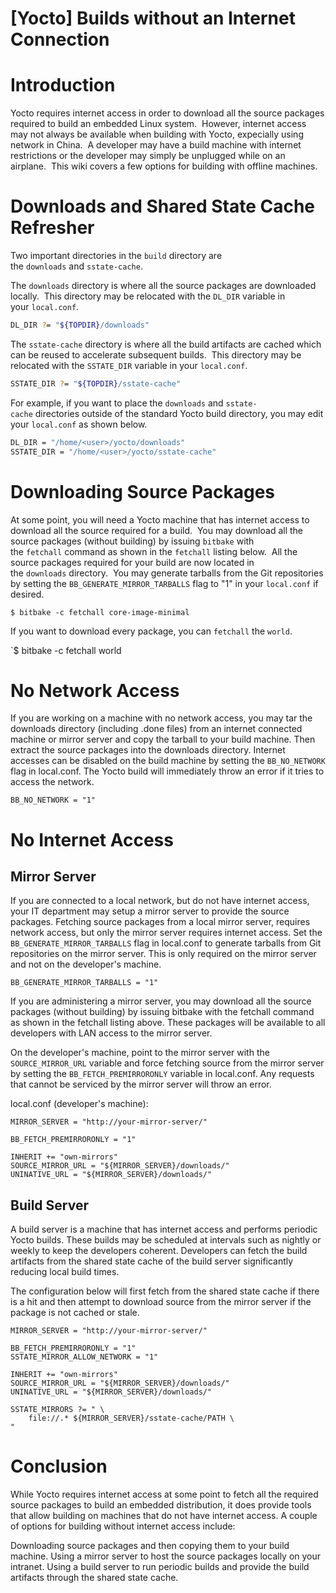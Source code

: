 # [Yocto]  Builds without an Internet Connection

# Introduction

Yocto requires internet access in order to download all the source packages required to build an embedded Linux system.  However, internet access may not always be available when building with Yocto, expecially using network in China.  A developer may have a build machine with internet restrictions or the developer may simply be unplugged while on an airplane.  This wiki covers a few options for building with offline machines.

# Downloads and Shared State Cache Refresher

Two important directories in the `build` directory are the `downloads` and `sstate-cache`.

The `downloads` directory is where all the source packages are downloaded locally.  This directory may be relocated with the `DL_DIR` variable in your `local.conf`.

```bash
DL_DIR ?= "${TOPDIR}/downloads"
```

The `sstate-cache` directory is where all the build artifacts are cached which can be reused to accelerate subsequent builds.  This directory may be relocated with the `SSTATE_DIR` variable in your `local.conf`.

```bash
SSTATE_DIR ?= "${TOPDIR}/sstate-cache"
```

For example, if you want to place the `downloads` and `sstate-cache` directories outside of the standard Yocto build directory, you may edit your `local.conf` as shown below.

```bash
DL_DIR = "/home/<user>/yocto/downloads"
SSTATE_DIR = "/home/<user>/yocto/sstate-cache"
```

# Downloading Source Packages

At some point, you will need a Yocto machine that has internet access to download all the source required for a build.  You may download all the source packages (without building) by issuing `bitbake` with the `fetchall` command as shown in the `fetchall` listing below.  All the source packages required for your build are now located in the `downloads` directory.  You may generate tarballs from the Git repositories by setting the `BB_GENERATE_MIRROR_TARBALLS` flag to "1" in your `local.conf` if desired.

`$ bitbake -c fetchall core-image-minimal`

If you want to download every package, you can `fetchall` the `world`.

`$ bitbake -c fetchall world

# No Network Access

If you are working on a machine with no network access, you may tar the downloads directory (including .done files) from an internet connected machine or mirror server and copy the tarball to your build machine.  Then extract the source packages into the downloads directory.  Internet accesses can be disabled on the build machine by setting the `BB_NO_NETWORK` flag in local.conf.  The Yocto build will immediately throw an error if it tries to access the network.

`BB_NO_NETWORK = "1"`

# No Internet Access

## Mirror Server

If you are connected to a local network, but do not have internet access, your IT department may setup a mirror server to provide the source packages.  Fetching source packages from a local mirror server, requires network access, but only the mirror server requires internet access.  Set the `BB_GENERATE_MIRROR_TARBALLS` flag in local.conf to generate tarballs from Git repositories on the mirror server.  This is only required on the mirror server and not on the developer's machine.

`BB_GENERATE_MIRROR_TARBALLS = "1"`

If you are administering a mirror server, you may download all the source packages (without building) by issuing bitbake with the fetchall command as shown in the fetchall listing above.  These packages will be available to all developers with LAN access to the mirror server.

On the developer's machine, point to the mirror server with the `SOURCE_MIRROR_URL` variable and force fetching source from the mirror server by setting the `BB_FETCH_PREMIRRORONLY` variable in local.conf. Any requests that cannot be serviced by the mirror server will throw an error.

local.conf (developer's machine):
```
MIRROR_SERVER = "http://your-mirror-server/"
 
BB_FETCH_PREMIRRORONLY = "1"
 
INHERIT += "own-mirrors"
SOURCE_MIRROR_URL = "${MIRROR_SERVER}/downloads/"
UNINATIVE_URL = "${MIRROR_SERVER}/downloads/"
```

## Build Server

A build server is a machine that has internet access and performs periodic Yocto builds.  These builds may be scheduled at intervals such as nightly or weekly to keep the developers coherent.  Developers can fetch the build artifacts from the shared state cache of the build server significantly reducing local build times.

The configuration below will first fetch from the shared state cache if there is a hit and then attempt to download source from the mirror server if the package is not cached or stale.

```
MIRROR_SERVER = "http://your-mirror-server/"
 
BB_FETCH_PREMIRRORONLY = "1"
SSTATE_MIRROR_ALLOW_NETWORK = "1"
 
INHERIT += "own-mirrors"
SOURCE_MIRROR_URL = "${MIRROR_SERVER}/downloads/"
UNINATIVE_URL = "${MIRROR_SERVER}/downloads/"
 
SSTATE_MIRRORS ?= " \
    file://.* ${MIRROR_SERVER}/sstate-cache/PATH \
"
```

# Conclusion

While Yocto requires internet access at some point to fetch all the required source packages to build an embedded distribution, it does provide tools that allow building on machines that do not have internet access.  A couple of options for building without internet access include:

Downloading source packages and then copying them to your build machine.
Using a mirror server to host the source packages locally on your intranet.
Using a build server to run periodic builds and provide the build artifacts through the shared state cache.
